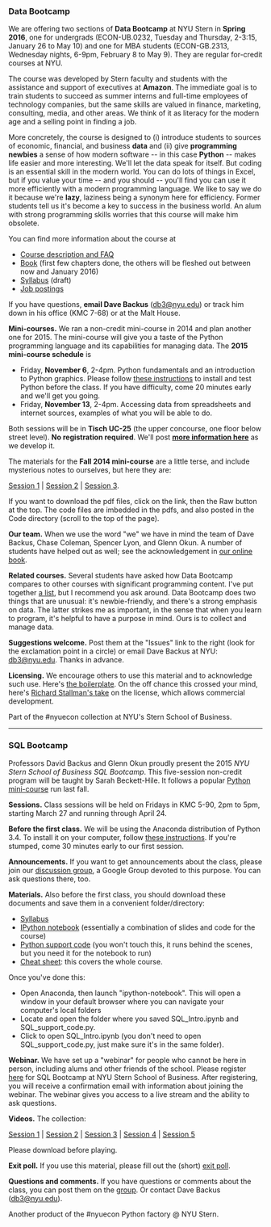 ### Data Bootcamp

We are offering two sections of **Data Bootcamp** at NYU Stern in **Spring 2016**, one for undergrads (ECON-UB.0232, Tuesday and Thursday, 2-3:15, January 26 to May 10) and one for MBA students (ECON-GB.2313, Wednesday nights, 6-9pm, February 8 to May 9). They are regular for-credit courses at NYU.  

The course was developed by Stern faculty and students with the assistance and support of executives at **Amazon**.  The immediate goal is to train students to succeed as summer interns and full-time employees of technology companies, but the same skills are valued in finance, marketing, consulting, media, and other areas. We think of it as literacy for the modern age and a selling point in finding a job.   

More concretely, the course is designed to (i) introduce students to sources of economic, financial, and business **data** and (ii) give **programming newbies** a sense of how modern software -- in this case **Python** -- makes life easier and more interesting.  We'll let the data speak for itself.  But coding is an essential skill in the modern world. You can do lots of things in Excel, but if you value your time -- and you should -- you'll find you can use it more efficiently with a modern programming language.  We like to say we do it because we're **lazy**, laziness being a synonym here for efficiency.  Former students tell us it's become a key to success in the business world.  An alum with strong programming skills worries that this course will make him obsolete.   

You can find more information about the course at  

* [Course description and FAQ](https://github.com/DaveBackus/Data_Bootcamp/blob/master/Markdown/data_bootcamp_description.md)
* [Book](https://www.gitbook.com/book/davebackus/test/details) (first few chapters done, the others will be fleshed out between now and January 2016) 
* [Syllabus](https://www.dropbox.com/s/39qk6d3yoog56kl/syllabus_draft.pdf?dl=0) (draft)
* [Job postings](https://github.com/DaveBackus/Data_Bootcamp/blob/master/Markdown/job_postings.md) 

If you have questions, **email Dave Backus** (db3@nyu.edu) or track him down in his office (KMC 7-68) or at the Malt House.  

**Mini-courses.**  We ran a non-credit mini-course in 2014 and plan another one for 2015. The mini-course will give you a taste of the Python programming language and its capabilities for managing data. The **2015 mini-course schedule** is 

* Friday, **November 6**, 2-4pm.  Python fundamentals and an introduction to Python graphics.  Please follow [these instructions](https://davebackus.gitbooks.io/test/content/installing-python.html) to install and test Python before the class. If you have difficulty, come 20 minutes early and we'll get you going.      
* Friday, **November 13**, 2-4pm.  Accessing data from spreadsheets and internet sources, examples of what you will be able to do.  

Both sessions will be in **Tisch UC-25** (the upper concourse, one floor below street level). **No registration required**.  We'll post **[more information here](https://github.com/DaveBackus/Data_Bootcamp/blob/master/Markdown/bootcamp_mini_2015.md)** as we develop it.  

The materials for the **Fall 2014 mini-course** are a little terse, and include mysterious notes to ourselves, but here they are: 

[Session 1](https://github.com/DaveBackus/Data_Bootcamp/blob/master/Notes/mini_class1.pdf) | 
[Session 2](https://github.com/DaveBackus/Data_Bootcamp/blob/master/Notes/mini_class2.pdf) | 
[Session 3](https://github.com/DaveBackus/Data_Bootcamp/blob/master/Notes/mini_class3.pdf).

If you want to download the pdf files, click on the link, then the Raw button at the top.  The code files are imbedded in the pdfs, and also posted in the Code directory (scroll to the top of the page).  

**Our team.**  When we use the word "we" we have in mind the team of Dave Backus, Chase Coleman, Spencer Lyon, and Glenn Okun.  A number of students have helped out as well; see the acknowledgement in [our online book](https://davebackus.gitbooks.io/test/content/).

**Related courses.** Several students have asked how Data Bootcamp compares to other courses with significant programming content.  I've put together [a list](https://github.com/DaveBackus/Data_Bootcamp/blob/master/Markdown/related_courses.md#related-courses), but I recommend you ask around.  Data Bootcamp does two things that are unusual:  it's newbie-friendly, and there's a strong emphasis on data.  The latter strikes me as important, in the sense that when you learn to program, it's helpful to have a purpose in mind.  Ours is to collect and manage data.  

**Suggestions welcome.**  Post them at the "Issues" link to the right (look for the exclamation point in a circle) or email Dave Backus at NYU:  db3@nyu.edu. Thanks in advance. 

**Licensing.** We encourage others to use this material and to acknowledge such use.
Here's [the boilerplate](https://github.com/DaveBackus/Data_Bootcamp/blob/master/LICENSE.md).
On the off chance this crossed your mind, here's 
[Richard Stallman's take](http://www.newyorker.com/business/currency/the-gnu-manifesto-turns-thirty) on the license, which allows commercial development.  

Part of the #nyuecon collection at NYU's Stern School of Business. 

---
### SQL Bootcamp

Professors David Backus and Glenn Okun proudly present the 2015 *NYU Stern School of Business SQL Bootcamp*. This five-session non-credit program will be taught by Sarah Beckett-Hile. It follows a popular
[Python mini-course](https://github.com/DaveBackus/Data_Bootcamp#data-bootcamp) run last fall.  

**Sessions.** Class sessions will be held on Fridays in KMC 5-90, 2pm to 5pm, starting March 27 and running through April 24.

**Before the first class.**  We will be using the Anaconda distribution of Python 3.4. 
To install it on your computer, follow [these instructions](https://docs.google.com/document/d/1kvZAEEh4MqpWfVuW1eW3lBvsS2yKEJXtzAkOZSrtd5s/edit?usp=sharing).
If you're stumped, come 30 minutes early to our first session.  

**Announcements.** If you want to get announcements about the class, please join our [discussion group](https://groups.google.com/forum/#!forum/nyu_data_bootcamp), a Google Group devoted to this purpose.
You can ask questions there, too.  

**Materials.**  Also before the first class, you should download these documents and save them in a convenient folder/directory: 
* [Syllabus](https://github.com/DaveBackus/Data_Bootcamp/blob/master/Code/SQL/SBH_SQL_Syllabus.pdf)
* [IPython notebook](https://github.com/DaveBackus/Data_Bootcamp/blob/master/Code/SQL/SQL_Intro.ipynb) (essentially a combination of slides and code for the course) 
* [Python support code](https://github.com/DaveBackus/Data_Bootcamp/blob/master/Code/SQL/SQL_support_code.py) (you won't touch this, it runs behind the scenes, but you need it for the notebook to run) 
* [Cheat sheet](https://github.com/DaveBackus/Data_Bootcamp/blob/master/Code/SQL/SQL_Cheat_Sheet.pdf): this covers the whole course.  

Once you've done this: 
* Open Anaconda, then launch "ipython-notebook". This will open a window in your default browser where you can navigate your computer's local folders
* Locate and open the folder where you saved SQL_Intro.ipynb and SQL_support_code.py. 
* Click to open SQL_Intro.ipynb (you don't need to open SQL_support_code.py, just make sure it's in the same folder).

**Webinar.**  We have set up a "webinar" for people who cannot be here in person, 
including alums and other friends of the school.  Please register [here](https://attendee.gotowebinar.com/register/3554985340709263362) 
for SQL Bootcamp at NYU Stern School of Business. After registering, you will receive a confirmation email with information about joining the webinar.  The webinar gives you access to a live stream and the ability to ask questions.  

**Videos.** The collection:  

[Session 1](https://www.dropbox.com/s/fr36ox2cfmlgq2g/NYU_Stern_SQL_Bootcamp_Session_1.mov?dl=0) | 
[Session 2](https://www.dropbox.com/s/adecgf0llk97eh1/NYU_Stern_SQL_Bootcamp_Session_2.mov?dl=0) |
[Session 3](https://www.dropbox.com/s/oepu3q8ubrop1kr/NYU_Stern_SQL_Bootcamp_Session_3.mov?dl=0) | 
[Session 4](https://www.dropbox.com/s/g1imh5zv9644v3v/NYU_Stern_SQL_Bootcamp_Session_4.mp4?dl=0) | 
[Session 5](https://www.dropbox.com/s/zbheuu04c3z63ym/NYU_Stern_SQL_Bootcamp_Session_5.mp4?dl=0) 

Please download before playing. 

**Exit poll.** If you use this material, please fill out the (short) [exit poll](https://docs.google.com/forms/d/1ZV9NW2Lum3Tp5jVMJWg8I5gkvVi0NmskdL1bameVmMg/viewform?usp=send_form).

**Questions and comments.** If you have questions or comments about the class, you can post them on the 
[group](https://groups.google.com/forum/#!forum/nyu_data_bootcamp).  Or contact Dave Backus (db3@nyu.edu).  

Another product of the #nyuecon Python factory @ NYU Stern.
